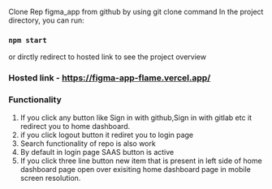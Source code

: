 Clone Rep figma_app from github by using git clone command
In the project directory, you can run:

### `npm start`
or dirctly redirect to hosted link to see the project overview
### Hosted link - https://figma-app-flame.vercel.app/
### Functionality
1. If you click any button like Sign in with github,Sign in with gitlab etc it redirect you to home dashboard.
2. if you click logout button it rediret you to login page
3. Search functionality of repo is also work
4. By default in login page SAAS button is active
5. If you click three line button new item that is present in left side of home dashboard page open over exisiting home dashboard page in mobile screen resolution.




